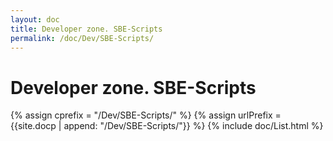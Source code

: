 ```yaml
---
layout: doc
title: Developer zone. SBE-Scripts
permalink: /doc/Dev/SBE-Scripts/
---
```


# Developer zone. SBE-Scripts

{% assign cprefix = "/Dev/SBE-Scripts/" %}
{% assign urlPrefix = {{site.docp | append: "/Dev/SBE-Scripts/"}} %}
{% include doc/List.html %}

